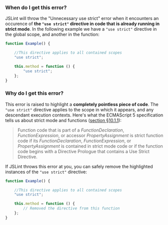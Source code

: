 <!---
{
    "titles": [
        "Unnecessary use strict"
    ],
    "tools": [
        "jslint"
    ],
    "tags": [
        "variable"
    ],
    "contributors": [
        "jallardice"
    ],
    "slugs": [
        "unnecessary-use-strict"
    ]
}
-->

### When do I get this error?

JSLint will throw the "Unnecessary use strict" error when it encounters an occurence of **the `"use strict"` directive
in code that is already running in strict mode**. In the following example we have a `"use strict"` directive in the
global scope, and another in the function:

```javascript
function Example() {

    //This directive applies to all contained scopes
    "use strict";

    this.method = function () {
        "use strict";
    };
}
```

### Why do I get this error?

This error is raised to highlight a **completely pointless piece of code**. The `"use strict"` directive applies to the
scope in which it appears, and any descendant execution contexts. Here's what the ECMAScript 5 specification tells us
about strict mode and functions ([section &sect;10.1.1](http://es5.github.com/#x10.1.1)):

> Function code that is part of a *FunctionDeclaration*, *FunctionExpression*, or accessor *PropertyAssignment* is
> strict function code if its *FunctionDeclaration*, *FunctionExpression*, or *PropertyAssignment* is contained in
> strict mode code or if the function code begins with a Directive Prologue that contains a Use Strict Directive.

If JSLint throws this error at you, you can safely remove the highlighted instances of the `"use strict"` directive:

```javascript
function Example() {

    //This directive applies to all contained scopes
    "use strict";

    this.method = function () {
        // Removed the directive from this function
    };
}
```
